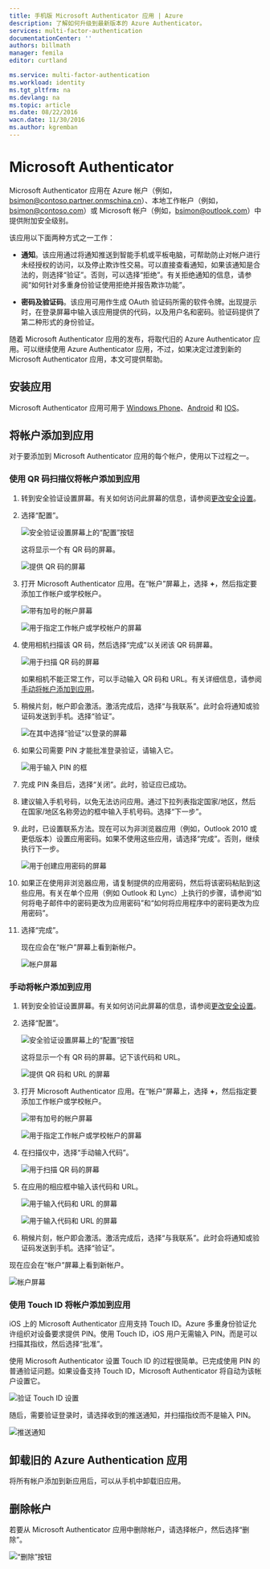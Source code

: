 ```yaml
---
title: 手机版 Microsoft Authenticator 应用 | Azure
description: 了解如何升级到最新版本的 Azure Authenticator。
services: multi-factor-authentication
documentationCenter: ''
authors: billmath
manager: femila
editor: curtland

ms.service: multi-factor-authentication
ms.workload: identity
ms.tgt_pltfrm: na
ms.devlang: na
ms.topic: article
ms.date: 08/22/2016
wacn.date: 11/30/2016
ms.author: kgremban
---
```


# Microsoft Authenticator

Microsoft Authenticator 应用在 Azure 帐户（例如，bsimon@contoso.partner.onmschina.cn）、本地工作帐户（例如，bsimon@contoso.com）或 Microsoft 帐户（例如，bsimon@outlook.com）中提供附加安全级别。

该应用以下面两种方式之一工作：

- **通知**。该应用通过将通知推送到智能手机或平板电脑，可帮助防止对帐户进行未经授权的访问，以及停止欺诈性交易。可以直接查看通知，如果该通知是合法的，则选择“验证”。否则，可以选择“拒绝”。有关拒绝通知的信息，请参阅“如何针对多重身份验证使用拒绝并报告欺诈功能”。

- **密码及验证码**。该应用可用作生成 OAuth 验证码所需的软件令牌。出现提示时，在登录屏幕中输入该应用提供的代码，以及用户名和密码。验证码提供了第二种形式的身份验证。

随着 Microsoft Authenticator 应用的发布，将取代旧的 Azure Authenticator 应用。可以继续使用 Azure Authenticator 应用，不过，如果决定过渡到新的 Microsoft Authenticator 应用，本文可提供帮助。

## 安装应用

Microsoft Authenticator 应用可用于 [Windows Phone](http://go.microsoft.com/fwlink/?Linkid=825071)、[Android](http://go.microsoft.com/fwlink/?Linkid=825072) 和 [IOS](http://go.microsoft.com/fwlink/?Linkid=825073)。

## 将帐户添加到应用

对于要添加到 Microsoft Authenticator 应用的每个帐户，使用以下过程之一。

### 使用 QR 码扫描仪将帐户添加到应用

1. 转到安全验证设置屏幕。有关如何访问此屏幕的信息，请参阅[更改安全设置](./multi-factor-authentication-end-user-manage-settings.md)。

2. 选择“配置”。

    ![安全验证设置屏幕上的“配置”按钮](./media/multi-factor-authentication-azure-authenticator/azureauthe.png)  

    这将显示一个有 QR 码的屏幕。

    ![提供 QR 码的屏幕](./media/multi-factor-authentication-azure-authenticator/barcode2.png)  

3. 打开 Microsoft Authenticator 应用。在“帐户”屏幕上，选择 **+**，然后指定要添加工作帐户或学校帐户。

    ![带有加号的帐户屏幕](./media/multi-factor-authentication-azure-authenticator/addaccount3.png)  

    ![用于指定工作帐户或学校帐户的屏幕](./media/multi-factor-authentication-end-user-first-time-mobile-app/scan.png)  

4. 使用相机扫描该 QR 码，然后选择“完成”以关闭该 QR 码屏幕。

    ![用于扫描 QR 码的屏幕](./media/multi-factor-authentication-end-user-first-time-mobile-app/scan2.png)  

    如果相机不能正常工作，可以手动输入 QR 码和 URL。有关详细信息，请参阅[手动将帐户添加到应用](#add-an-account-to-the-app-manually)。

5. 稍候片刻，帐户即会激活。激活完成后，选择“与我联系”。此时会将通知或验证码发送到手机。选择“验证”。

    ![在其中选择“验证”以登录的屏幕](./media/multi-factor-authentication-end-user-first-time-mobile-app/verify.png)  

6. 如果公司需要 PIN 才能批准登录验证，请输入它。

    ![用于输入 PIN 的框](./media/multi-factor-authentication-end-user-first-time-mobile-app/scan3.png)  

7. 完成 PIN 条目后，选择“关闭”。此时，验证应已成功。
8. 建议输入手机号码，以免无法访问应用。通过下拉列表指定国家/地区，然后在国家/地区名称旁边的框中输入手机号码。选择“下一步”。
9. 此时，已设置联系方法。现在可以为非浏览器应用（例如，Outlook 2010 或更低版本）设置应用密码。如果不使用这些应用，请选择“完成”。否则，继续执行下一步。

    ![用于创建应用密码的屏幕](./media/multi-factor-authentication-end-user-first-time-mobile-app/step4.png)  

10. 如果正在使用非浏览器应用，请复制提供的应用密码，然后将该密码粘贴到这些应用。有关在单个应用（例如 Outlook 和 Lync）上执行的步骤，请参阅“如何将电子邮件中的密码更改为应用密码”和“如何将应用程序中的密码更改为应用密码”。
11. 选择“完成”。

    现在应会在“帐户”屏幕上看到新帐户。

    ![帐户屏幕](./media/multi-factor-authentication-azure-authenticator/accounts.png)  

### 手动将帐户添加到应用  <a name="add-an-account-to-the-app-manually"></a>

1. 转到安全验证设置屏幕。有关如何访问此屏幕的信息，请参阅[更改安全设置](./multi-factor-authentication-end-user-manage-settings.md)。

2. 选择“配置”。

    ![安全验证设置屏幕上的“配置”按钮](./media/multi-factor-authentication-azure-authenticator/azureauthe.png)  

    这将显示一个有 QR 码的屏幕。记下该代码和 URL。

    ![提供 QR 码和 URL 的屏幕](./media/multi-factor-authentication-azure-authenticator/barcode2.png)  

3. 打开 Microsoft Authenticator 应用。在“帐户”屏幕上，选择 **+**，然后指定要添加工作帐户或学校帐户。

    ![带有加号的帐户屏幕](./media/multi-factor-authentication-azure-authenticator/addaccount3.png)  

    ![用于指定工作帐户或学校帐户的屏幕](./media/multi-factor-authentication-end-user-first-time-mobile-app/scan.png)  

4. 在扫描仪中，选择“手动输入代码”。

    ![用于扫描 QR 码的屏幕](./media/multi-factor-authentication-end-user-first-time-mobile-app/scan2.png)  

5. 在应用的相应框中输入该代码和 URL。

    ![用于输入代码和 URL 的屏幕](./media/multi-factor-authentication-azure-authenticator/manual.png)  

    ![用于输入代码和 URL 的屏幕](./media/multi-factor-authentication-end-user-first-time-mobile-app/addaccount2.png)  

6. 稍候片刻，帐户即会激活。激活完成后，选择“与我联系”。此时会将通知或验证码发送到手机。选择“验证”。

现在应会在“帐户”屏幕上看到新帐户。

![帐户屏幕](./media/multi-factor-authentication-azure-authenticator/accounts.png)  

### 使用 Touch ID 将帐户添加到应用

iOS 上的 Microsoft Authenticator 应用支持 Touch ID。Azure 多重身份验证允许组织对设备要求提供 PIN。使用 Touch ID，iOS 用户无需输入 PIN。而是可以扫描其指纹，然后选择“批准”。

使用 Microsoft Authenticator 设置 Touch ID 的过程很简单。已完成使用 PIN 的普通验证问题。如果设备支持 Touch ID，Microsoft Authenticator 将自动为该帐户设置它。

![验证 Touch ID 设置](./media/multi-factor-authentication-azure-authenticator/touchid1.png)  

随后，需要验证登录时，请选择收到的推送通知，并扫描指纹而不是输入 PIN。

![推送通知](./media/multi-factor-authentication-azure-authenticator/touchid2.png)  

## 卸载旧的 Azure Authentication 应用

将所有帐户添加到新应用后，可以从手机中卸载旧应用。

## 删除帐户

若要从 Microsoft Authenticator 应用中删除帐户，请选择帐户，然后选择“删除”。

![“删除”按钮](./media/multi-factor-authentication-azure-authenticator/remove.png)  

<!---HONumber=Mooncake_1010_2016-->